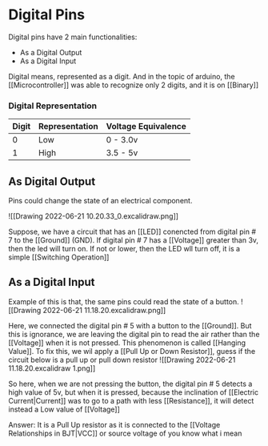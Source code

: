 # Digital Pins
Digital pins have 2 main functionalities:
- As a Digital Output
- As a Digital Input

Digital means, represented as a digit. And in the topic of arduino, the [[Microcontroller]] was able to recognize only 2 digits, and it is on [[Binary]] 

### Digital Representation
| Digit | Representation | Voltage Equivalence |
| ----- | -------------- | ------------------- |
| 0     | Low            | 0 - 3.0v            |
| 1     | High           | 3.5 - 5v                    |

## As Digital Output
Pins could change the state of an electrical component.

![[Drawing 2022-06-21 10.20.33_0.excalidraw.png]]

Suppose, we have a circuit that has an [[LED]] conencted from digital pin # 7 to the [[Ground]] (GND). If digital pin # 7 has a [[Voltage]] greater than 3v, then the led will turn on. If not or lower, then the LED wll turn off, it is a simple [[Switching Operation]] 


## As a Digital Input
Example of this is that, the same pins could read the state of a button. ![[Drawing 2022-06-21 11.18.20.excalidraw.png]]

Here, we connected the digital pin # 5 with a button to the [[Ground]]. But this is ignorance, we are leaving the digital pin to read the air rather than the [[Voltage]] when it is not pressed. This phenomenon is called [[Hanging Value]]. To fix this, we wil apply a [[Pull Up or Down Resistor]], guess if the circuit below is a pull up or pull down resistor
![[Drawing 2022-06-21 11.18.20.excalidraw 1.png]]

So here, when we are not pressing the button, the digital pin # 5 detects a high value of 5v, but when it is pressed, because the inclination of [[Electric Current|Current]] was to go to a path with less [[Resistance]], it will detect instead a Low value of [[Voltage]]




Answer: It is a Pull Up resistor as it is connected to the [[Voltage Relationships in BJT|VCC]] or source voltage of you know what i mean
